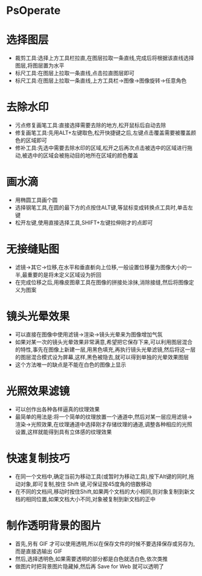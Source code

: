 # PsOperate



# 选择图层



* 裁剪工具:选择上方工具栏拉直,在图层拉取一条直线,完成后将根据该直线选择图层,将图层置为水平
* 标尺工具:在图层上拉取一条直线,点击拉直图层即可
* 标尺工具:在图层上拉取一条直线,上方工具栏->图像->图像旋转->任意角色



# 去除水印



* 污点修复画笔工具:直接选择需要去除的地方,松开鼠标后自动去除
* 修复画笔工具:先用ALT+左键取色,松开快捷键之后,左键点击覆盖需要被覆盖颜色的区域即可
* 修补工具:先选中需要去除水印的区域,松开之后再次点击被选中的区域进行拖动,被选中的区域会被拖动目的地所在区域的颜色覆盖



# 画水滴



* 用椭圆工具画个圆
* 选择钢笔工具,在圆的最下方的点按住ALT键,等鼠标变成转换点工具时,单击左键
* 松开左键,使用直接选择工具,SHIFT+左键拉伸刚才的点即可



# 无接缝贴图



* 滤镜->其它->位移,在水平和垂直斱向上位移,一般设置位移量为图像大小的一半,最重要的是将未定义区域设为折回
* 在完成位移之后,用橡皮图章工具在图像的拼接处涂抹,消除接缝,然后将图像定义为图案



# 镜头光晕效果



* 可以直接在图像中使用滤镜->渲染->镜头光晕来为图像增加气氛
* 如果对某一次的镜头光晕效果非常满意,希望把它保存下来,可以利用图层混合的特性,事先在图像上新建一层,用黑色填充,再执行镜头光晕滤镜,然后将这一层的图层混合模式设为屏幕,这样,黑色被隐去,就可以得到单独的光晕效果图层
* 这个方法唯一的缺点是不能在白色的图像上显示



# 光照效果滤镜



* 可以创作出各种各样逼真的纹理效果
* 最简单的用法是:将一个简单的纹理放置一个通道中,然后对某一层应用滤镜->渲染->光照效果,在纹理通道中选择刚才存储纹理的通道,调整各种相应的光照设置,这样就能得到具有立体感的纹理效果



# 快速复制技巧



* 在同一个文档中,确定当前为移动工具(或暂时为移动工具),按下Alt键的同时,拖动对象,即可复制,按住 Shift 键,可保证按45度角的倍数移动
* 在不同的文档间,移动时按住Shift,如果两个文档的大小相同,则对象复制到新文档的相同位置,如果文档大小不同,对象被复制到新文档的正中



# 制作透明背景的图片



* 首先,叧有 GIF 才可以使用透明,所以在保存文件的时候不要选择保存或另存为,而是直接选输出 GIF
* 然后,选择透明色,如果需要透明的部分都是白色就选白色,依次类推
* 做图片时把背景图片隐藏掉,然后再 Save for Web 就可以透明了
